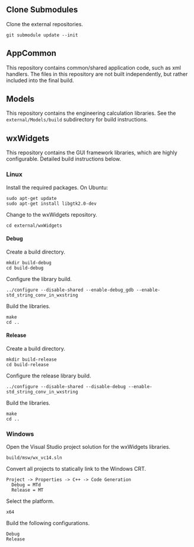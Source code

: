 ## Clone Submodules
Clone the external repositories.
```
git submodule update --init
```

## AppCommon
This repository contains common/shared application code, such as xml handlers.
The files in this repository are not built independently, but rather included
into the final build.

## Models
This repository contains the engineering calculation libraries. See the
`external/Models/build` subdirectory for build instructions.

## wxWidgets
This repository contains the GUI framework libraries, which are highly
configurable. Detailed build instructions below.

### Linux
Install the required packages. On Ubuntu:
```
sudo apt-get update
sudo apt-get install libgtk2.0-dev
```

Change to the wxWidgets repository.
```
cd external/wxWidgets
```

#### Debug
Create a build directory.
```
mkdir build-debug
cd build-debug
```

Configure the library build.
```
../configure --disable-shared --enable-debug_gdb --enable-std_string_conv_in_wxstring
```

Build the libraries.
```
make
cd ..
```

#### Release
Create a build directory.
```
mkdir build-release
cd build-release
```

Configure the release library build.
```
../configure --disable-shared --disable-debug --enable-std_string_conv_in_wxstring
```

Build the libraries.
```
make
cd ..
```

### Windows
Open the Visual Studio project solution for the wxWidgets libraries.
```
build/msw/wx_vc14.sln
```

Convert all projects to statically link to the Windows CRT.
```
Project -> Properties -> C++ -> Code Generation
  Debug = MTd
  Release = MT
```

Select the platform.
```
x64
```

Build the following configurations.
```
Debug
Release
```
